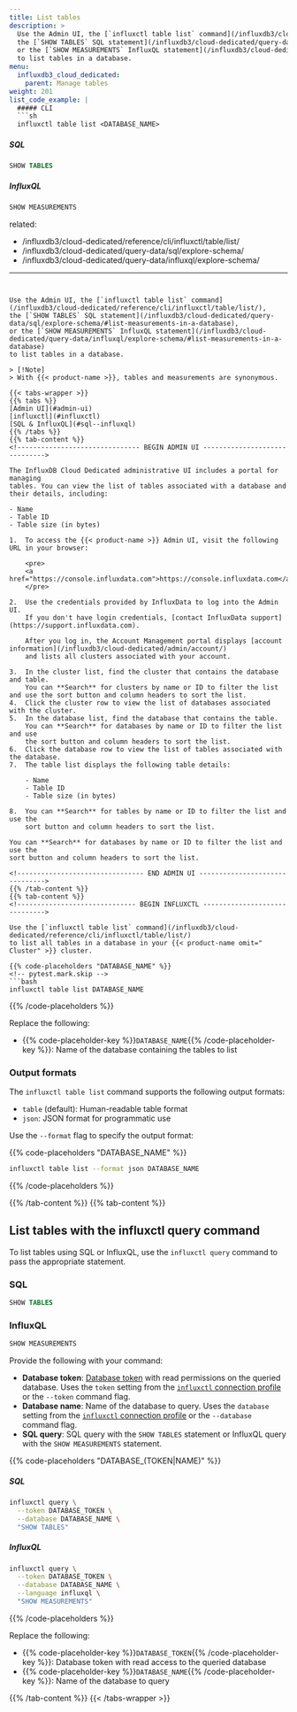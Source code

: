 ```yaml
---
title: List tables
description: >
  Use the Admin UI, the [`influxctl table list` command](/influxdb3/cloud-dedicated/reference/cli/influxctl/table/list/),
  the [`SHOW TABLES` SQL statement](/influxdb3/cloud-dedicated/query-data/sql/explore-schema/#list-measurements-in-a-database),
  or the [`SHOW MEASUREMENTS` InfluxQL statement](/influxdb3/cloud-dedicated/query-data/influxql/explore-schema/#list-measurements-in-a-database)
  to list tables in a database.
menu:
  influxdb3_cloud_dedicated:
    parent: Manage tables
weight: 201
list_code_example: |
  ##### CLI
  ```sh
  influxctl table list <DATABASE_NAME>
  ```

  ##### SQL

  ```sql
  SHOW TABLES
  ```

  ##### InfluxQL
  
  ```sql
  SHOW MEASUREMENTS
  ```
related:
  - /influxdb3/cloud-dedicated/reference/cli/influxctl/table/list/
  - /influxdb3/cloud-dedicated/query-data/sql/explore-schema/
  - /influxdb3/cloud-dedicated/query-data/influxql/explore-schema/
---
```


Use the Admin UI, the [`influxctl table list` command](/influxdb3/cloud-dedicated/reference/cli/influxctl/table/list/),
the [`SHOW TABLES` SQL statement](/influxdb3/cloud-dedicated/query-data/sql/explore-schema/#list-measurements-in-a-database),
or the [`SHOW MEASUREMENTS` InfluxQL statement](/influxdb3/cloud-dedicated/query-data/influxql/explore-schema/#list-measurements-in-a-database)
to list tables in a database.

> [!Note]
> With {{< product-name >}}, tables and measurements are synonymous.

{{< tabs-wrapper >}}
{{% tabs %}}
[Admin UI](#admin-ui)
[influxctl](#influxctl)
[SQL & InfluxQL](#sql--influxql)
{{% /tabs %}}
{{% tab-content %}}
<!------------------------------- BEGIN ADMIN UI ------------------------------>

The InfluxDB Cloud Dedicated administrative UI includes a portal for managing
tables. You can view the list of tables associated with a database and
their details, including:

- Name
- Table ID
- Table size (in bytes) 

1.  To access the {{< product-name >}} Admin UI, visit the following URL in your browser:

    <pre>
    <a href="https://console.influxdata.com">https://console.influxdata.com</a>
    </pre>

2.  Use the credentials provided by InfluxData to log into the Admin UI.
    If you don't have login credentials, [contact InfluxData support](https://support.influxdata.com).

    After you log in, the Account Management portal displays [account information](/influxdb3/cloud-dedicated/admin/account/)
    and lists all clusters associated with your account.

3.  In the cluster list, find the cluster that contains the database and table.
    You can **Search** for clusters by name or ID to filter the list and use the sort button and column headers to sort the list.
4.  Click the cluster row to view the list of databases associated with the cluster.
5.  In the database list, find the database that contains the table.
    You can **Search** for databases by name or ID to filter the list and use
    the sort button and column headers to sort the list.
6.  Click the database row to view the list of tables associated with the database.
7.  The table list displays the following table details:

    - Name
    - Table ID
    - Table size (in bytes)

8.  You can **Search** for tables by name or ID to filter the list and use the
    sort button and column headers to sort the list.

You can **Search** for databases by name or ID to filter the list and use the
sort button and column headers to sort the list. 

<!-------------------------------- END ADMIN UI ------------------------------->
{{% /tab-content %}}
{{% tab-content %}}
<!------------------------------ BEGIN INFLUXCTL ------------------------------>

Use the [`influxctl table list` command](/influxdb3/cloud-dedicated/reference/cli/influxctl/table/list/)
to list all tables in a database in your {{< product-name omit=" Cluster" >}} cluster.

{{% code-placeholders "DATABASE_NAME" %}}
<!-- pytest.mark.skip -->
```bash
influxctl table list DATABASE_NAME
```
{{% /code-placeholders %}}

Replace the following:

- {{% code-placeholder-key %}}`DATABASE_NAME`{{% /code-placeholder-key %}}: 
  Name of the database containing the tables to list

### Output formats

The `influxctl table list` command supports the following output formats:

- `table` (default): Human-readable table format
- `json`: JSON format for programmatic use

Use the `--format` flag to specify the output format:

{{% code-placeholders "DATABASE_NAME" %}}
```sh
influxctl table list --format json DATABASE_NAME
```
{{% /code-placeholders %}}

<!------------------------------- END INFLUXCTL ------------------------------->
{{% /tab-content %}}
{{% tab-content %}}
<!----------------------------- BEGIN SQL/INFLUXQL ---------------------------->

## List tables with the influxctl query command

To list tables using SQL or InfluxQL, use the `influxctl query` command to pass
the appropriate statement.

### SQL

```sql
SHOW TABLES
```

### InfluxQL

```sql
SHOW MEASUREMENTS
```

Provide the following with your command:

- **Database token**: [Database token](/influxdb3/cloud-dedicated/admin/tokens/#database-tokens)
  with read permissions on the queried database. Uses the `token` setting from
  the [`influxctl` connection profile](/influxdb3/cloud-dedicated/reference/cli/influxctl/#configure-connection-profiles)
  or the `--token` command flag.
- **Database name**: Name of the database to query. Uses the `database` setting
  from the [`influxctl` connection profile](/influxdb3/cloud-dedicated/reference/cli/influxctl/#configure-connection-profiles)
  or the `--database` command flag.
- **SQL query**: SQL query with the `SHOW TABLES` statement or InfluxQL query with the `SHOW MEASUREMENTS` statement.

{{% code-placeholders "DATABASE_(TOKEN|NAME)" %}}

##### SQL
<!-- pytest.mark.skip -->
```bash
influxctl query \
  --token DATABASE_TOKEN \
  --database DATABASE_NAME \
  "SHOW TABLES"
```

##### InfluxQL
<!-- pytest.mark.skip -->
```bash
influxctl query \
  --token DATABASE_TOKEN \
  --database DATABASE_NAME \
  --language influxql \
  "SHOW MEASUREMENTS"
```

{{% /code-placeholders %}}

Replace the following:

- {{% code-placeholder-key %}}`DATABASE_TOKEN`{{% /code-placeholder-key %}}:
  Database token with read access to the queried database
- {{% code-placeholder-key %}}`DATABASE_NAME`{{% /code-placeholder-key %}}:
  Name of the database to query

<!------------------------------ END SQL/INFLUXQL ----------------------------->
{{% /tab-content %}}
{{< /tabs-wrapper >}}
